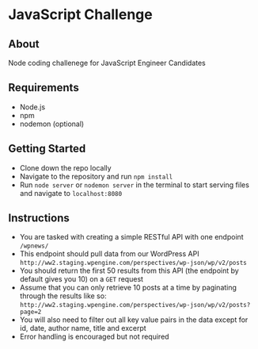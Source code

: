 # JavaScript Challenge

## About
Node coding challenege for JavaScript Engineer Candidates

## Requirements
- Node.js
- npm
- nodemon (optional)

## Getting Started
- Clone down the repo locally
- Navigate to the repository and run ``npm install``
- Run ``node server`` or ``nodemon server`` in the terminal to start serving files and navigate to ``localhost:8080``

## Instructions
- You are tasked with creating a simple RESTful API with one endpoint ``/wpnews/``
- This endpoint should pull data from our WordPress API ``http://ww2.staging.wpengine.com/perspectives/wp-json/wp/v2/posts``
- You should return the first 50 results from this API (the endpoint by default gives you 10) on a ``GET`` request
- Assume that you can only retrieve 10 posts at a time by paginating through the results like so: ``http://ww2.staging.wpengine.com/perspectives/wp-json/wp/v2/posts?page=2``
- You will also need to filter out all key value pairs in the data except for id, date, author name, title and excerpt
- Error handling is encouraged but not required
